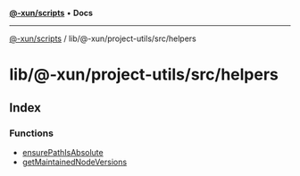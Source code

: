 [**@-xun/scripts**](../../../../../README.md) • **Docs**

***

[@-xun/scripts](../../../../../README.md) / lib/@-xun/project-utils/src/helpers

# lib/@-xun/project-utils/src/helpers

## Index

### Functions

- [ensurePathIsAbsolute](functions/ensurePathIsAbsolute.md)
- [getMaintainedNodeVersions](functions/getMaintainedNodeVersions.md)
